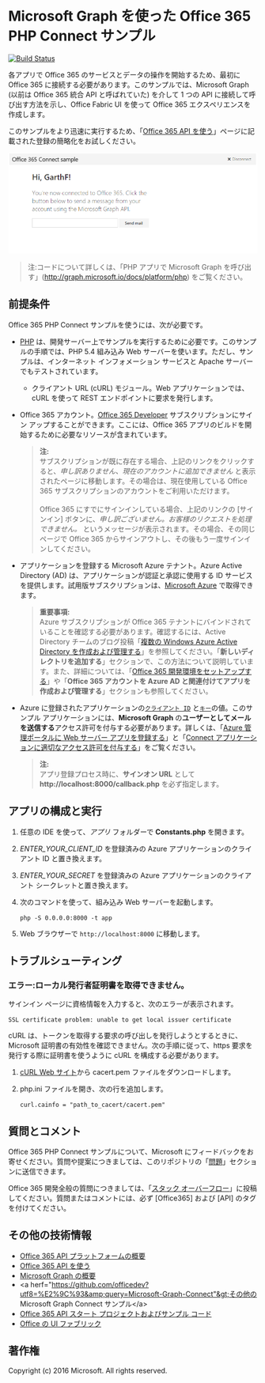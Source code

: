 # Microsoft Graph を使った Office 365 PHP Connect サンプル

[![Build Status](https://travis-ci.org/microsoftgraph/php-connect-rest-sample.svg?branch=master)](https://travis-ci.org/microsoftgraph/php-connect-rest-sample)

各アプリで Office 365 のサービスとデータの操作を開始するため、最初に Office 365 に接続する必要があります。このサンプルでは、Microsoft Graph (以前は Office 365 統合 API と呼ばれていた) を介して 1 つの API に接続して呼び出す方法を示し、Office Fabric UI を使って Office 365 エクスペリエンスを作成します。

このサンプルをより迅速に実行するため、「[Office 365 API を使う](http://dev.office.com/getting-started/office365apis?platform=option-php#setup)」ページに記載された登録の簡略化をお試しください。

![Office 365 PHP Connect サンプルのスクリーンショット](../readme-images/php-connect-rest-sample.png)

> 注:コードについて詳しくは、「PHP アプリで Microsoft Graph を呼び出す」(http://graph.microsoft.io/docs/platform/php) をご覧ください。


## 前提条件

Office 365 PHP Connect サンプルを使うには、次が必要です。

* [PHP](http://php.net/) は、開発サーバー上でサンプルを実行するために必要です。このサンプルの手順では、PHP 5.4 組み込み Web サーバーを使います。ただし、サンプルは、インターネット インフォメーション サービスと Apache サーバーでもテストされています。
	* クライアント URL (cURL) モジュール。Web アプリケーションでは、cURL を使って REST エンドポイントに要求を発行します。 
* Office 365 アカウント。[Office 365 Developer](https://aka.ms/devprogramsignup)  サブスクリプションにサイン アップすることができます。ここには、Office 365 アプリのビルドを開始するために必要なリソースが含まれています。

     > **注:**<br />
     サブスクリプションが既に存在する場合、上記のリンクをクリックすると、*申し訳ありません、現在のアカウントに追加できません* と表示されたページに移動します。その場合は、現在使用している Office 365 サブスクリプションのアカウントをご利用いただけます。<br /><br />
     Office 365 にすでにサインインしている場合、上記のリンクの [サインイン] ボタンに、*申し訳ございません。お客様のリクエストを処理できません。* というメッセージが表示されます。その場合、その同じページで Office 365 からサインアウトし、その後もう一度サインインしてください。
* アプリケーションを登録する Microsoft Azure テナント。Azure Active Directory (AD) は、アプリケーションが認証と承認に使用する ID サービスを提供します。試用版サブスクリプションは、[Microsoft Azure](https://account.windowsazure.com/SignUp) で取得できます。

     > **重要事項:**<br />
     Azure サブスクリプションが Office 365 テナントにバインドされていることを確認する必要があります。確認するには、Active Directory チームのブログ投稿「[複数の Windows Azure Active Directory を作成および管理する](http://blogs.technet.com/b/ad/archive/2013/11/08/creating-and-managing-multiple-windows-azure-active-directories.aspx)」を参照してください。「**新しいディレクトリを追加する**」セクションで、この方法について説明しています。また、詳細については、「[Office 365 開発環境をセットアップする](ht5ps://msdn.microsoft.com/office/office365/howto/setup-development-environment#bk_CreateAzureSubscription)」や「**Office 365 アカウントを Azure AD と関連付けてアプリを作成および管理する**」セクションも参照してください。
* Azure に登録されたアプリケーションの[```クライアント ID```](app/Constants.php#L29) と[```キー```](app/Constants.php#L30)の値。このサンプル アプリケーションには、**Microsoft Graph** の**ユーザーとしてメールを送信する**アクセス許可を付与する必要があります。詳しくは、「[Azure 管理ポータルに Web サーバー アプリを登録する](https://msdn.microsoft.com/office/office365/HowTo/add-common-consent-manually#bk_RegisterServerApp)」と「[Connect アプリケーションに適切なアクセス許可を付与する](https://github.com/OfficeDev/php-connect-rest-sample/wiki/Grant-permissions-to-the-Connect-application-in-Azure)」をご覧ください。

     > **注:**<br />
     アプリ登録プロセス時に、**サインオン URL** として **http://localhost:8000/callback.php** を必ず指定します。

## アプリの構成と実行

1. 任意の IDE を使って、*アプリ* フォルダーで **Constants.php** を開きます。
2. *ENTER_YOUR_CLIENT_ID* を登録済みの Azure アプリケーションのクライアント ID と置き換えます。
3. *ENTER_YOUR_SECRET* を登録済みの Azure アプリケーションのクライアント シークレットと置き換えます。
4. 次のコマンドを使って、組み込み Web サーバーを起動します。
    ```
    php -S 0.0.0.0:8000 -t app
    ```
    
5. Web ブラウザーで ```http://localhost:8000``` に移動します。

## トラブルシューティング

### エラー:ローカル発行者証明書を取得できません。

サインイン ページに資格情報を入力すると、次のエラーが表示されます。
```
SSL certificate problem: unable to get local issuer certificate
```

cURL は、トークンを取得する要求の呼び出しを発行しようとするときに、Microsoft 証明書の有効性を確認できません。次の手順に従って、https 要求を発行する際に証明書を使うように cURL を構成する必要があります。  

1. [cURL Web サイト](http://curl.haxx.se/docs/caextract.html)から cacert.pem ファイルをダウンロードします。 
2. php.ini ファイルを開き、次の行を追加します。

	```
	curl.cainfo = "path_to_cacert/cacert.pem"
	```

## 質問とコメント

Office 365 PHP Connect サンプルについて、Microsoft にフィードバックをお寄せください。質問や提案につきましては、このリポジトリの「[問題](https://github.com/OfficeDev/php-connect-rest-sample/issues)」セクションに送信できます。

Office 365 開発全般の質問につきましては、「[スタック オーバーフロー](http://stackoverflow.com/questions/tagged/Office365+API)」に投稿してください。質問またはコメントには、必ず [Office365] および [API] のタグを付けてください。
  
## その他の技術情報

* [Office 365 API プラットフォームの概要](https://msdn.microsoft.com/office/office365/howto/platform-development-overview)
* [Office 365 API を使う](http://dev.office.com/getting-started/office365apis)
* [Microsoft Graph の概要](http://graph.microsoft.io/)
* &lt;a herf="https://github.com/officedev?utf8=%E2%9C%93&amp;query=Microsoft-Graph-Connect"&gt;その他の Microsoft Graph Connect サンプル&lt;/a&gt;
* [Office 365 API スタート プロジェクトおよびサンプル コード](https://msdn.microsoft.com/office/office365/howto/starter-projects-and-code-samples)
* [Office の UI ファブリック](https://github.com/OfficeDev/Office-UI-Fabric)

## 著作権
Copyright (c) 2016 Microsoft. All rights reserved.


